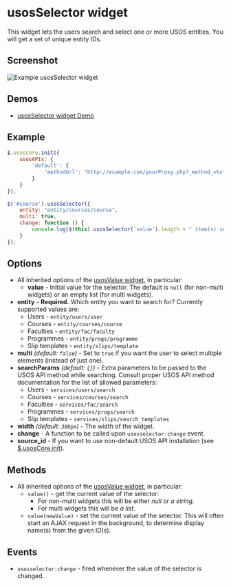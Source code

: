 usosSelector widget
===================

This widget lets the users search and select one or more USOS entities. You
will get a set of unique entity IDs.

Screenshot
----------

![Example usosSelector widget](http://i.imgur.com/9d3ILIw.png)

Demos
-----

  * [usosSelector widget Demo](http://jsfiddle.net/gh/get/jquery/1.9.1/dependencies/migrate,ui/MUCI/jquery-usos/tree/master/jsfiddle-demos/widget.selector)

Example
-------

```javascript
$.usosCore.init({
    usosAPIs: {
        'default': {
            'methodUrl': "http://example.com/yourProxy.php?_method_=%s"
        }
    }
});

$('#course').usosSelector({
    entity: "entity/courses/course",
    multi: true,
    change: function () {
        console.log($(this).usosSelector('value').length + " item(s) selected");
    }
});
```

Options
-------

  * All inherited options of the [usosValue widget](widget.value.md), in particular:
    * **value** - Initial value for the selector. The default is `null` (for
      non-multi widgets) or an empty list (for multi widgets).
  * **entity** - **Required.** Which entity you want to search for? Currently
    supported values are:
    * Users - `entity/users/user`
    * Courses - `entity/courses/course`
    * Faculties - `entity/fac/faculty`
    * Programmes - `entity/progs/programme`
    * Slip templates - `entity/slips/template`
  * **multi** *(default: `false`)* - Set to `true` if you want the user to
    select multiple elements (instead of just one).
  * **searchParams** *(default: `{}`)* - Extra parameters to be passed to the
    USOS API method while searching. Consult proper USOS API method documentation
    for the list of allowed parameters:
    * Users - `services/users/search`
    * Courses - `services/courses/search`
    * Faculties - `services/fac/search`
    * Programmes - `services/progs/search`
    * Slip templates - `services/slips/search_templates`
  * **width** *(default: `300px`)* - The width of the widget.
  * **change** - A function to be called upon `usosselector:change` event.
  * **source_id** - If you want to use non-default USOS API installation
  (see [$.usosCore.init](core.init.md)).

Methods
-------

  * All inherited options of the [usosValue widget](widget.value.md), in particular:
    * `value()` - get the current value of the selector:
      * For non-multi widgets this will be either *null* or *a string*.
      * For multi widgets this will be *a list*.
    * `value(newValue)` - set the current value of the selector. This will often
    start an AJAX request in the background, to determine display name(s) from
    the given ID(s).

Events
------

  * `usosselector:change` - fired whenever the value of the selector is changed.
